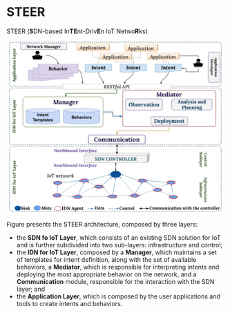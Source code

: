 # STEER
STEER (**S**DN-based In**TE**nt-Driv**E**n IoT Netwo**R**ks)

<p align="center">
  <img src="https://github.com/brunacordeiro/steer/blob/main/IMG/arqSTEER-english.jpg" width="700" title="hover text">
</p>

Figure presents the STEER architecture, composed by three layers:
* the **SDN fo IoT Layer**, which consists of an existing SDN solution for IoT and is further subdivided into two sub-layers: infrastructure and control;
* the **IDN for IoT Layer**, composed by a **Manager**, which maintains a set of templates for intent definition, along with the set of available behaviors, a **Mediator**, which is responsible for interpreting intents and deploying the most appropriate behavior on the network, and a **Communication** module, responsible for the interaction with the SDN layer; and
* the **Application Layer**, which is composed by the user applications and tools to create intents and behaviors.
